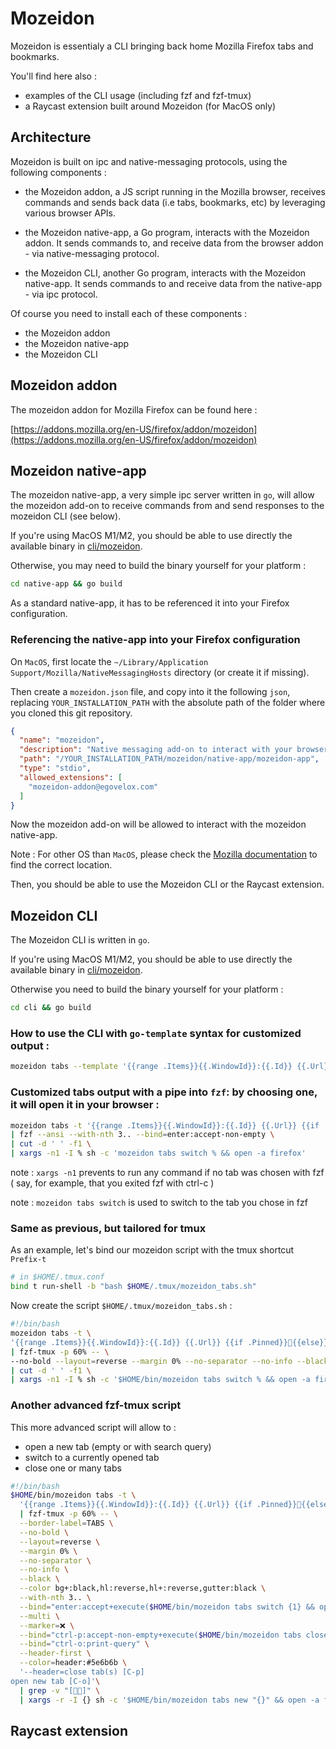 # Mozeidon 

Mozeidon is essentialy a CLI bringing back home Mozilla Firefox tabs and bookmarks. 

You'll find here also :
- examples of the CLI usage (including fzf and fzf-tmux) 
- a Raycast extension built around Mozeidon (for MacOS only)

## Architecture

Mozeidon is built on ipc and native-messaging protocols, using the following components :

- the Mozeidon addon, a JS script running in the Mozilla browser, receives commands and sends back data (i.e tabs, bookmarks, etc) by leveraging various browser APIs.

- the Mozeidon native-app, a Go program, interacts with the Mozeidon addon. It sends commands to, and receive data from the browser addon - via native-messaging protocol.

- the Mozeidon CLI, another Go program, interacts with the Mozeidon native-app. It sends commands to and receive data from the native-app - via ipc protocol.


Of course you need to install each of these components :
- the Mozeidon addon
- the Mozeidon native-app
- the Mozeidon CLI

## Mozeidon addon

The mozeidon addon for Mozilla Firefox can be found here :

[https://addons.mozilla.org/en-US/firefox/addon/mozeidon](https://addons.mozilla.org/en-US/firefox/addon/mozeidon)

## Mozeidon native-app

The mozeidon native-app, a very simple ipc server written in ``go``, will allow the mozeidon add-on to receive commands from and send responses to the mozeidon CLI (see below).

If you're using MacOS M1/M2, you should be able to use directly the available binary in [cli/mozeidon](https://github.com/egovelox/mozeidon/blob/main/native-app/mozeidon-app).

Otherwise, you may need to build the binary yourself for your platform :
```bash
cd native-app && go build
```

As a standard native-app, it has to be referenced it into your Firefox configuration.

### Referencing the native-app into your Firefox configuration

On ``MacOS``, first locate the ``~/Library/Application Support/Mozilla/NativeMessagingHosts`` directory (or create it if missing).

Then create a ``mozeidon.json`` file, and copy into it the following ``json``, replacing ``YOUR_INSTALLATION_PATH`` with the absolute path of the folder where you cloned this git repository.

```json
{
  "name": "mozeidon",
  "description": "Native messaging add-on to interact with your browser",
  "path": "/YOUR_INSTALLATION_PATH/mozeidon/native-app/mozeidon-app",
  "type": "stdio",
  "allowed_extensions": [
    "mozeidon-addon@egovelox.com"
  ]
}
```

Now the mozeidon add-on will be allowed to interact with the mozeidon native-app.

Note : 
For other OS than ``MacOS``, please check the [Mozilla documentation](https://developer.mozilla.org/en-US/docs/Mozilla/Add-ons/WebExtensions/Native_manifests#manifest_location) to find the correct location.

Then, you should be able to use the Mozeidon CLI or the Raycast extension.

## Mozeidon CLI

The Mozeidon CLI is written in ``go``. 

If you're using MacOS M1/M2, you should be able to use directly the available binary in [cli/mozeidon](https://github.com/egovelox/mozeidon/blob/main/cli/mozeidon).

Otherwise you need to build the binary yourself for your platform :
```bash
cd cli && go build
```

### How to use the CLI with ``go-template`` syntax for customized output :

```bash
mozeidon tabs --template '{{range .Items}}{{.WindowId}}:{{.Id}} {{.Url}} {{if .Pinned}}📌{{else}}🦊{{end}} {{"\\u001b[38;5;109m"}} {{.Domain}}{{"\\033[0m"}} {{.Title}}{{"\n"}}{{end}}'
```

### Customized tabs output with a pipe into ``fzf``: by choosing one, it will open it in your browser :

```bash
mozeidon tabs -t '{{range .Items}}{{.WindowId}}:{{.Id}} {{.Url}} {{if .Pinned}}📌{{else}}🦊{{end}} {{"\u001b[38;5;109m"}} {{.Domain}}{{"\033[0m"}} {{.Title}}{{"\n"}}{{end}}' \
| fzf --ansi --with-nth 3.. --bind=enter:accept-non-empty \
| cut -d ' ' -f1 \
| xargs -n1 -I % sh -c 'mozeidon tabs switch % && open -a firefox'
```

note : ``xargs -n1`` prevents to run any command if no tab was chosen with fzf ( say, for example, that you exited fzf with ctrl-c )

note : ``mozeidon tabs switch`` is used to switch to the tab you chose in fzf

### Same as previous, but tailored for tmux

As an example, let's bind our mozeidon script with the tmux shortcut ``Prefix-t``

```bash
# in $HOME/.tmux.conf
bind t run-shell -b "bash $HOME/.tmux/mozeidon_tabs.sh"
```

Now create the script ``$HOME/.tmux/mozeidon_tabs.sh`` :

```bash
#!/bin/bash
mozeidon tabs -t \
'{{range .Items}}{{.WindowId}}:{{.Id}} {{.Url}} {{if .Pinned}}📌{{else}}🦊{{end}} {{"\u001b[38;5;109m"}} {{.Domain}}{{"\033[0m"}}  {{.Title}}{{"\n"}}{{end}}' \
| fzf-tmux -p 60% -- \
--no-bold --layout=reverse --margin 0% --no-separator --no-info --black --color bg+:black,hl:reverse,hl+:reverse,gutter:black --ansi --with-nth 3.. --bind=enter:accept-non-empty \
| cut -d ' ' -f1 \
| xargs -n1 -I % sh -c '$HOME/bin/mozeidon tabs switch % && open -a firefox'
```

### Another advanced fzf-tmux script

This more advanced script will allow to :
- open a new tab (empty or with search query)
- switch to a currently opened tab
- close one or many tabs

```bash
#!/bin/bash
$HOME/bin/mozeidon tabs -t \
  '{{range .Items}}{{.WindowId}}:{{.Id}} {{.Url}} {{if .Pinned}}📌{{else}}🦊{{end}} {{"\u001b[38;5;109m"}}  {{.Domain}}{{"\033[0m"}}  {{.Title}}{{"\n"}}{{end}}'\
  | fzf-tmux -p 60% -- \
  --border-label=TABS \
  --no-bold \
  --layout=reverse \
  --margin 0% \
  --no-separator \
  --no-info \
  --black \
  --color bg+:black,hl:reverse,hl+:reverse,gutter:black \
  --with-nth 3.. \
  --bind="enter:accept+execute($HOME/bin/mozeidon tabs switch {1} && open -a firefox)" \
  --multi \
  --marker=❌ \
  --bind="ctrl-p:accept-non-empty+execute($HOME/bin/mozeidon tabs close {+1})" \
  --bind="ctrl-o:print-query" \
  --header-first \
  --color=header:#5e6b6b \
  '--header=close tab(s) [C-p] 
open new tab [C-o]'\
  | grep -v "[🦊📌]" \
  | xargs -r -I {} sh -c '$HOME/bin/mozeidon tabs new "{}" && open -a firefox'
```

## Raycast extension
